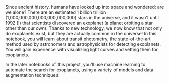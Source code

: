 Since ancient history, humans have looked up into space and wondered: are we alone? There are an estimated 1 billion trillion (1,000,000,000,000,000,000,000) stars in the universe, and it wasn't until 1992 (!) that scientists discovered an exoplanet (a planet orbiting a star other than our own). Thanks to new technology, we now know that not only do exoplanets exist, but they are actually common in the universe! In this notebook, you will learn about transit photometry, the state-of-the-art method used by astronomers and astrophysicists for detecting exoplanets. You will gain experience with visualizing light curves and vetting them for exoplanets.

In the later notebooks of this project, you'll use machine learning to automate the search for exoplanets, using a variety of models and data augmentation techniques!
